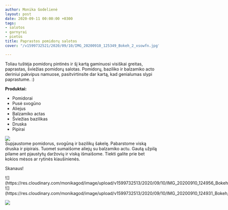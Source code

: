 ```yaml
---
author: Monika Godelienė
layout: post
date: 2020-09-11 00:00:00 +0300
tags:
- salotos
- garnyrai
- pietūs
title: Paprastos pomidorų salotos
cover: "/v1599732521/2020/09/10/IMG_20200910_125349_Bokeh_2_xsowfn.jpg"

---
```

Toliau tuštėja pomidorų pintinės ir šį kartą gaminuosi visiškai greitas, paprastas, šviežias pomidorų salotas. Pomidorų, baziliko ir balzamiko acto deriniui pakvipus namuose, pasitvirtinsite dar kartą, kad genialumas slypi paprastume. :)  
  
**Produktai:**

* Pomidorai
* Pusė svogūno
* Aliejus
* Balzamiko actas
* Šviežias bazilikas
* Druska
* Pipirai


![](https://res.cloudinary.com/monikagod/image/upload/v1599732513/2020/09/10/IMG_20200910_124332_Bokeh_2_bot16n.jpg)  
Supjaustome pomidorus, svogūną ir bazilikų šakelę. Pabarstome viską druska ir pipirais. Tuomet sumaišome aliejų su balzamiko actu. Gautą užpilą pilame ant pjaustytų daržovių ir viską išmaišome. Tiekti galite prie bet kokios mėsos ar rytinės kiaušinienės.  
  
Skanaus!  

<div class="row">
<div class="six columns" markdown="1">
![](https://res.cloudinary.com/monikagod/image/upload/v1599732513/2020/09/10/IMG_20200910_124956_Bokeh_2_z8c4g1.jpg)
</div>
<div class="six columns" markdown="1">
![](https://res.cloudinary.com/monikagod/image/upload/v1599732513/2020/09/10/IMG_20200910_124931_Bokeh_2_we7rmz.jpg)
</div>
</div>

![](https://res.cloudinary.com/monikagod/image/upload/v1599732521/2020/09/10/IMG_20200910_125349_Bokeh_2_xsowfn.jpg)